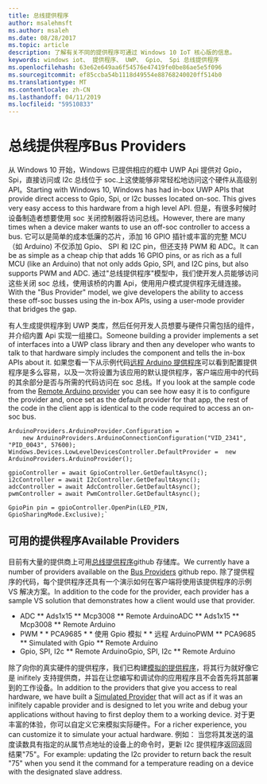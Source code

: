 ```yaml
---
title: 总线提供程序
author: msalehmsft
ms.author: msaleh
ms.date: 08/28/2017
ms.topic: article
description: 了解有关不同的提供程序可通过 Windows 10 IoT 核心版的信息。
keywords: windows iot、 提供程序、 UWP、 Gpio、 Spi 总线提供程序
ms.openlocfilehash: 63e62e649aa6f54576e47419fe0be86ae5e5f096
ms.sourcegitcommit: ef85ccba54b1118d49554e88768240020ff514b0
ms.translationtype: MT
ms.contentlocale: zh-CN
ms.lasthandoff: 04/11/2019
ms.locfileid: "59510833"
---
```

# <a name="bus-providers"></a><span data-ttu-id="cf2bf-104">总线提供程序</span><span class="sxs-lookup"><span data-stu-id="cf2bf-104">Bus Providers</span></span>

<span data-ttu-id="cf2bf-105">从 Windows 10 开始，Windows 已提供相应的框中 UWP Api 提供对 Gpio，Spi，直接访问或 I2c 总线位于 soc.上这使能够非常轻松地访问这个硬件从高级别 API。</span><span class="sxs-lookup"><span data-stu-id="cf2bf-105">Starting with Windows 10, Windows has had in-box UWP APIs that provide direct access to Gpio, Spi, or I2c busses located on-soc. This gives very easy access to this hardware from a high level API.</span></span> <span data-ttu-id="cf2bf-106">但是，有很多时候时设备制造者想要使用 soc 关闭控制器将访问总线。</span><span class="sxs-lookup"><span data-stu-id="cf2bf-106">However, there are many times when a device maker wants to use an off-soc controller to access a bus.</span></span> <span data-ttu-id="cf2bf-107">它可以是简单的成本低廉的芯片，添加 16 GPIO 插针或丰富的完整 MCU （如 Arduino) 不仅添加 Gpio、 SPI 和 I2C pin，但还支持 PWM 和 ADC。</span><span class="sxs-lookup"><span data-stu-id="cf2bf-107">It can be as simple as a cheap chip that adds 16 GPIO pins, or as rich as a full MCU (like an Arduino) that not only adds Gpio, SPI, and I2C pins, but also supports PWM and ADC.</span></span> <span data-ttu-id="cf2bf-108">通过"总线提供程序"模型中，我们使开发人员能够访问这些关闭 soc 总线，使用该桥的内置 Api，使用用户模式提供程序无缝连接。</span><span class="sxs-lookup"><span data-stu-id="cf2bf-108">With the "Bus Provider" model, we give developers the ability to access these off-soc busses using the in-box APIs, using a user-mode provider that bridges the gap.</span></span> 

<span data-ttu-id="cf2bf-109">有人生成提供程序到 UWP 类库，然后任何开发人员想要与硬件只需包括的组件，并介绍内置 Api 实现一组接口。</span><span class="sxs-lookup"><span data-stu-id="cf2bf-109">Someone building a provider implements a set of interfaces into a UWP class library and then any developer who wants to talk to that hardware simply includes the component and tells the in-box APIs about it.</span></span> <span data-ttu-id="cf2bf-110">如果您看一下从示例代码[远程 Arduino 提供程序](https://github.com/ms-iot/BusProviders/tree/develop/Arduino)可以看到配置提供程序是多么容易，以及一次将设置为该应用的默认提供程序，客户端应用中的代码的其余部分是否与所需的代码访问在 soc 总线。</span><span class="sxs-lookup"><span data-stu-id="cf2bf-110">If you look at the sample code from the [Remote Arduino provider](https://github.com/ms-iot/BusProviders/tree/develop/Arduino) you can see how easy it is to configure the provider and, once set as the default provider for that app, the rest of the code in the client app is identical to the code required to access an on-soc bus.</span></span>  

```
ArduinoProviders.ArduinoProvider.Configuration = 
    new ArduinoProviders.ArduinoConnectionConfiguration("VID_2341", "PID_0043", 57600);
Windows.Devices.LowLevelDevicesController.DefaultProvider =  new ArduinoProviders.ArduinoProvider();

gpioController = await GpioController.GetDefaultAsync();
i2cController = await I2cController.GetDefaultAsync();
adcController = await AdcController.GetDefaultAsync();
pwmController = await PwmController.GetDefaultAsync();

GpioPin pin = gpioController.OpenPin(LED_PIN, GpioSharingMode.Exclusive);`
```

## <a name="available-providers"></a><span data-ttu-id="cf2bf-111">可用的提供程序</span><span class="sxs-lookup"><span data-stu-id="cf2bf-111">Available Providers</span></span>

<span data-ttu-id="cf2bf-112">目前有大量的提供商上可用[总线提供程序](https://github.com/ms-iot/BusProviders)github 存储库。</span><span class="sxs-lookup"><span data-stu-id="cf2bf-112">We currently have a number of providers available on the [Bus Providers](https://github.com/ms-iot/BusProviders) github repo.</span></span> <span data-ttu-id="cf2bf-113">除了提供程序的代码，每个提供程序还具有一个演示如何在客户端将使用该提供程序的示例 VS 解决方案。</span><span class="sxs-lookup"><span data-stu-id="cf2bf-113">In addition to the code for the provider, each provider has a sample VS solution that demonstrates how a client would use that provider.</span></span> 

* <span data-ttu-id="cf2bf-114">ADC \*\* Ads1x15 \*\* Mcp3008 \*\* Remote Arduino</span><span class="sxs-lookup"><span data-stu-id="cf2bf-114">ADC \*\* Ads1x15 \*\* Mcp3008 \*\* Remote Arduino</span></span>
* <span data-ttu-id="cf2bf-115">PWM \* \* PCA9685 \* \* 使用 Gpio 模拟 \* \* 远程 Arduino</span><span class="sxs-lookup"><span data-stu-id="cf2bf-115">PWM \*\* PCA9685 \*\* Simulated with Gpio \*\* Remote Arduino</span></span>
* <span data-ttu-id="cf2bf-116">Gpio, SPI, I2c \*\* Remote Arduino</span><span class="sxs-lookup"><span data-stu-id="cf2bf-116">Gpio, SPI, I2c \*\* Remote Arduino</span></span>

<span data-ttu-id="cf2bf-117">除了向你的真实硬件的提供程序，我们已构建[模拟的提供程序](https://github.com/ms-iot/BusProviders/tree/develop/SimulatedProvider)，将其行为就好像它是 inifitely 支持提供商，并旨在让您编写和调试你的应用程序且不会首先将其部署到的工作设备。</span><span class="sxs-lookup"><span data-stu-id="cf2bf-117">In addition to the providers that give you access to real hardware, we have built a [Simulated Provider](https://github.com/ms-iot/BusProviders/tree/develop/SimulatedProvider) that will act as if it was an inifitely capable provider and is designed to let you write and debug your applications without having to first deploy them to a working device.</span></span> <span data-ttu-id="cf2bf-118">对于更丰富的体验，你可以自定义它来模拟实际硬件。</span><span class="sxs-lookup"><span data-stu-id="cf2bf-118">For a richer experience, you can customize it to simulate your actual hardware.</span></span> <span data-ttu-id="cf2bf-119">例如： 当您将其发送的温度读数具有指定的从属节点地址的设备上的命令时，更新 I2c 提供程序返回返回结果"75"。</span><span class="sxs-lookup"><span data-stu-id="cf2bf-119">For example: updating the I2c provider to return back the result "75" when you send it the command for a temperature reading on a device with the designated slave address.</span></span> 
